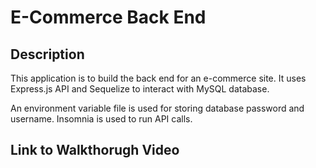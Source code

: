 # E-Commerce Back End

## Description

This application is to build the back end for an e-commerce site. It uses Express.js API and Sequelize to interact with MySQL database.

An environment variable file is used for storing database password and username.
Insomnia is used to run API calls.


## Link to Walkthorugh Video

